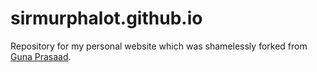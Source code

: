 # sirmurphalot.github.io
Repository for my personal website which was shamelessly forked from [Guna Prasaad](http://gunaprsd.github.io).
